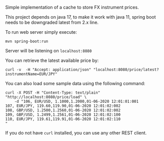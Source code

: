 Simple implementation of a cache to store FX instrument prices.

This project depends on java 17, to make it work with java 11,
spring boot needs to be downgraded latest from 2.x line.

To run web server simply execute:

```
mvn spring-boot:run
```

Server will be listening on `localhost:8080`

You can retrieve the latest available price by:

```
curl -v  -H "Accept: application/json" "localhost:8080/price/latest?instrumentName=EUR/JPY"
```

You can also load some sample data using the following command:

```
curl -X POST -H "Content-Type: text/plain" "http://localhost:8080/price/load" \
    -d "106, EUR/USD, 1.1000,1.2000,01-06-2020 12:01:01:001
107, EUR/JPY, 119.60,119.90,01-06-2020 12:01:02:002
108, GBP/USD, 1.2500,1.2560,01-06-2020 12:01:02:002
109, GBP/USD, 1.2499,1.2561,01-06-2020 12:01:02:100
110, EUR/JPY, 119.61,119.91,01-06-2020 12:01:02:110
"
```

If you do not have `curl` installed, you can use any other REST client.
